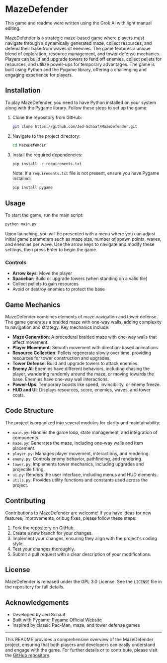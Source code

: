 # MazeDefender

This game and readme were written using the Grok AI with light manual editing.

MazeDefender is a strategic maze-based game where players must navigate through a dynamically generated maze, collect resources, and defend their base from waves of enemies. The game features a unique blend of exploration, resource management, and tower defense mechanics. Players can build and upgrade towers to fend off enemies, collect pellets for resources, and utilize power-ups for temporary advantages. The game is built using Python and the Pygame library, offering a challenging and engaging experience for players.

## Installation

To play MazeDefender, you need to have Python installed on your system along with the Pygame library. Follow these steps to set up the game:

1. Clone the repository from GitHub:
   ```bash
   git clone https://github.com/Jed-Schaaf/MazeDefender.git
   ```
2. Navigate to the project directory:
   ```bash
   cd MazeDefender
   ```
3. Install the required dependencies:
   ```bash
   pip install -r requirements.txt
   ```
   Note: If a `requirements.txt` file is not present, ensure you have Pygame installed:
   ```bash
   pip install pygame
   ```

## Usage

To start the game, run the main script:
```bash
python main.py
```
Upon launching, you will be presented with a menu where you can adjust initial game parameters such as maze size, number of spawn points, waves, and enemies per wave. Use the arrow keys to navigate and modify these settings, then press Enter to begin the game.

### Controls
- **Arrow keys**: Move the player
- **Spacebar**: Build or upgrade towers (when standing on a valid tile)
- Collect pellets to gain resources
- Avoid or destroy enemies to protect the base

## Game Mechanics

MazeDefender combines elements of maze navigation and tower defense. The game generates a braided maze with one-way walls, adding complexity to navigation and strategy. Key mechanics include:

- **Maze Generation**: A procedural braided maze with one-way walls that affect movement.
- **Player Movement**: Smooth movement with direction-based animations.
- **Resource Collection**: Pellets regenerate slowly over time, providing resources for tower construction and upgrades.
- **Tower Defense**: Build and upgrade towers to attack enemies.
- **Enemy AI**: Enemies have different behaviors, including chasing the player, wandering randomly around the maze, or moving towards the base. Enemies have one-way wall interactions.
- **Power-Ups**: Temporary boosts like speed, invincibility, or enemy freeze.
- **HUD and UI**: Displays resources, score, enemies, waves, and tower costs.

## Code Structure

The project is organized into several modules for clarity and maintainability:

- `main.py`: Handles the game loop, state management, and integration of components.
- `maze.py`: Generates the maze, including one-way walls and item placement.
- `player.py`: Manages player movement, interactions, and rendering.
- `enemy.py`: Controls enemy behavior, pathfinding, and rendering.
- `tower.py`: Implements tower mechanics, including upgrades and projectile firing.
- `ui.py`: Renders the user interface, including menus and HUD elements.
- `utils.py`: Provides utility functions and constants used across the project.

## Contributing

Contributions to MazeDefender are welcome! If you have ideas for new features, improvements, or bug fixes, please follow these steps:

1. Fork the repository on GitHub.
2. Create a new branch for your changes.
3. Implement your changes, ensuring they align with the project's coding style.
4. Test your changes thoroughly.
5. Submit a pull request with a clear description of your modifications.

## License

MazeDefender is released under the GPL 3.0 License. See the `LICENSE` file in the repository for full details.

## Acknowledgements

- Developed by Jed Schaaf
- Built with Pygame: [Pygame Official Website](https://www.pygame.org/)
- Inspired by classic Pac-Man, maze, and tower defense games

---

This README provides a comprehensive overview of the MazeDefender project, ensuring that both players and developers can easily understand and engage with the game. For further details or to contribute, please visit the [GitHub repository](https://github.com/Jed-Schaaf/MazeDefender).